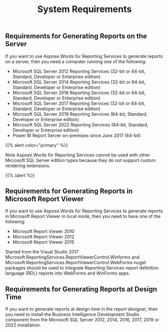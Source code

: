 ﻿---
title: System Requirements
second_title: Aspose.Words for Reporting Services
articleTitle: System Requirements
linktitle: System Requirements
description: "System requirements for the Aspose.Words for Reporting Services."
type: docs
weight: 10
url: /reportingservices/system-requirements/
---

## Requirements for Generating Reports on the Server

If you want to use Aspose.Words for Reporting Services to generate reports on a server, then you need a computer running one of the following:

- Microsoft SQL Server 2012 Reporting Services (32-bit or 64-bit, Standard, Developer or Enterprise edition)
- Microsoft SQL Server 2014 Reporting Services (32-bit or 64-bit, Standard, Developer or Enterprise edition)
- Microsoft SQL Server 2016 Reporting Services (32-bit or 64-bit, Standard, Developer or Enterprise edition)
- Microsoft SQL Server 2017 Reporting Services (32-bit or 64-bit, Standard, Developer or Enterprise edition)
- Microsoft SQL Server 2019 Reporting Services (64-bit, Standard, Developer or Enterprise edition)
- Microsoft SQL Server 2022 Reporting Services (64-bit, Standard, Developer or Enterprise edition)
- Power BI Report Server on-premises since June 2017 (64-bit)

{{% alert color="primary" %}}

Note Aspose.Words for Reporting Services cannot be used with other Microsoft SQL Server edition types because they do not support custom rendering extensions.

{{% /alert %}}

## Requirements for Generating Reports in Microsoft Report Viewer

If you want to use Aspose.Words for Reporting Services to generate reports in Microsoft Report Viewer in local mode, then you need to have one of the following:

- Microsoft Report Viewer 2010
- Microsoft Report Viewer 2012
- Microsoft Report Viewer 2015

Started from the Visual Studio 2017 Microsoft.ReportingServices.ReportViewerControl.Winforms and  Microsoft.ReportingServices.ReportViewerControl.WebForms nuget packages should be used to integrate Reporting Services report definition language (RDL) reports into WebForms and WinForms apps.   

## Requirements for Generating Reports at Design Time

If you want to generate reports at design time in the report designer, then you need to install the Business Intelligence Development Studio component from the Microsoft SQL Server 2012, 2014, 2016, 2017, 2019 or 2022 installation.
